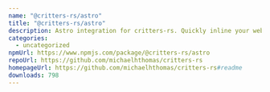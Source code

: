 ```yaml
---
name: "@critters-rs/astro"
title: "@critters-rs/astro"
description: Astro integration for critters-rs. Quickly inline your website's critical CSS.
categories:
  - uncategorized
npmUrl: https://www.npmjs.com/package/@critters-rs/astro
repoUrl: https://github.com/michaelhthomas/critters-rs
homepageUrl: https://github.com/michaelhthomas/critters-rs#readme
downloads: 798
---
```

